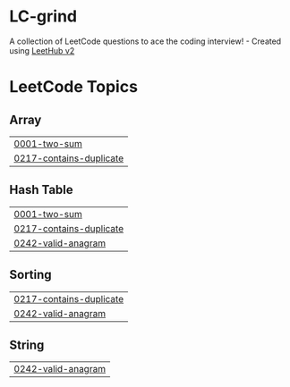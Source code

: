 # LC-grind
A collection of LeetCode questions to ace the coding interview! - Created using [LeetHub v2](https://github.com/arunbhardwaj/LeetHub-2.0)

<!---LeetCode Topics Start-->
# LeetCode Topics
## Array
|  |
| ------- |
| [0001-two-sum](https://github.com/siddharthc30/LC-grind/tree/master/0001-two-sum) |
| [0217-contains-duplicate](https://github.com/siddharthc30/LC-grind/tree/master/0217-contains-duplicate) |
## Hash Table
|  |
| ------- |
| [0001-two-sum](https://github.com/siddharthc30/LC-grind/tree/master/0001-two-sum) |
| [0217-contains-duplicate](https://github.com/siddharthc30/LC-grind/tree/master/0217-contains-duplicate) |
| [0242-valid-anagram](https://github.com/siddharthc30/LC-grind/tree/master/0242-valid-anagram) |
## Sorting
|  |
| ------- |
| [0217-contains-duplicate](https://github.com/siddharthc30/LC-grind/tree/master/0217-contains-duplicate) |
| [0242-valid-anagram](https://github.com/siddharthc30/LC-grind/tree/master/0242-valid-anagram) |
## String
|  |
| ------- |
| [0242-valid-anagram](https://github.com/siddharthc30/LC-grind/tree/master/0242-valid-anagram) |
<!---LeetCode Topics End-->